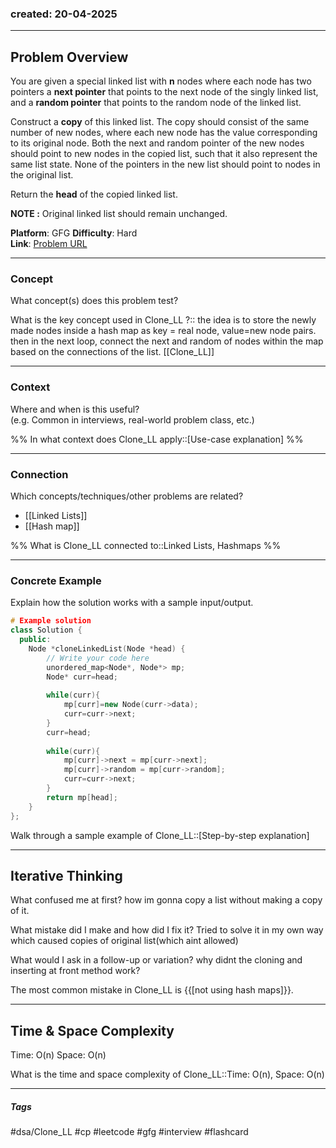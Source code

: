 
### created: 20-04-2025
---
## Problem Overview  

You are given a special linked list with **n** nodes where each node has two pointers a **next pointer** that points to the next node of the singly linked list, and a **random pointer** that points to the random node of the linked list.  

Construct a **copy** of this linked list. The copy should consist of the same number of new nodes, where each new node has the value corresponding to its original node. Both the next and random pointer of the new nodes should point to new nodes in the copied list, such that it also represent the same list state. None of the pointers in the new list should point to nodes in the original list.

Return the **head** of the copied linked list.

**NOTE :** Original linked list should remain unchanged.

**Platform**: GFG 
**Difficulty**:  Hard  
**Link**: [Problem URL](https://www.geeksforgeeks.org/batch/gfg-160-problems/track/linked-list-gfg-160/problem/clone-a-linked-list-with-next-and-random-pointer)

---
### Concept  
What concept(s) does this problem test?  

What is the key concept used in Clone_LL ?:: the idea is to store the newly made nodes inside a hash map as key = real node, value=new node pairs. then in the next loop, connect the next and random of nodes within the map based on the connections of the list. [[Clone_LL]]

---
### Context  
Where and when is this useful?  
(e.g. Common in interviews, real-world problem class, etc.)

%% In what context does Clone_LL apply::[Use-case explanation] %%

---
### Connection  
Which concepts/techniques/other problems are related?

- [[Linked Lists]]
- [[Hash map]]

%% What is Clone_LL connected to::Linked Lists, Hashmaps %%

---
### Concrete Example  
Explain how the solution works with a sample input/output.

```C++
# Example solution
class Solution {
  public:
    Node *cloneLinkedList(Node *head) {
        // Write your code here
        unordered_map<Node*, Node*> mp;
        Node* curr=head;
        
        while(curr){
            mp[curr]=new Node(curr->data);
            curr=curr->next;
        }
        curr=head;
        
        while(curr){
            mp[curr]->next = mp[curr->next];
            mp[curr]->random = mp[curr->random];
            curr=curr->next;
        }
        return mp[head];
    }
};
```

Walk through a sample example of Clone_LL::[Step-by-step explanation]


---
## Iterative Thinking

What confused me at first?
how im gonna copy a list without making a copy of it.

What mistake did I make and how did I fix it?
Tried to solve it in my own way which caused copies of original list(which aint allowed)

What would I ask in a follow-up or variation?
why didnt the cloning and inserting at front method work?

The most common mistake in Clone_LL is {{[not using hash maps]}}.


---
## Time & Space Complexity

Time: O(n)
Space: O(n)

What is the time and space complexity of Clone_LL::Time: O(n), Space: O(n)


---
##### Tags

#dsa/Clone_LL #cp #leetcode #gfg #interview #flashcard

